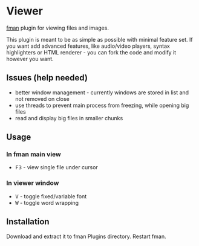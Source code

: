 # Viewer
[fman](https://fman.io) plugin for viewing files and images.

This plugin is meant to be as simple as possible with minimal feature set. If you want add advanced features, like
audio/video players, syntax highlighters or HTML renderer - you can fork the code and modify it however you want.

## Issues (help needed)
- better window management - currently windows are stored in list and not removed on close
- use threads to prevent main process from freezing, while opening big files
- read and display big files in smaller chunks

## Usage
### In fman main view
* <kbd>F3</kbd> - view single file under cursor

### In viewer window
* <kbd>V</kbd> - toggle fixed/variable font
* <kbd>W</kbd> - toggle word wrapping

## Installation
Download and extract it to fman Plugins directory. Restart fman.
